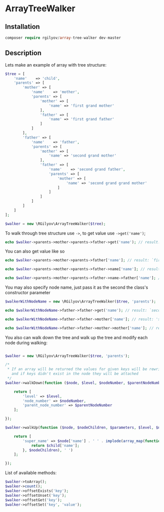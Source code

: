 # ArrayTreeWalker

## Installation ##

```php
composer require rgilyov/array-tree-walker dev-master
```

## Description ##

Lets make an example of array with tree structure:

```php
$tree = [
    'name'    => 'child',
    'parents' => [
        'mother' => [
            'name'    => 'mother',
            'parents' => [
                'mother' => [
                    'name' => 'first grand mother'
                ],
                'father' => [
                    'name' => 'first grand father'
                ]
            ]
        ],
        'father' => [
            'name'    => 'father',
            'parents' => [
                'mother' => [
                    'name' => 'second grand mother'
                ],
                'father' => [
                    'name'    => 'second grand father',
                    'parents' => [
                        'mother' => [
                            'name' => 'second grand grand mother'
                        ]
                    ]
                ]
            ]
        ]
    ]
];

$walker = new \RGilyov\ArrayTreeWalker($tree);
```

To walk through tree structure use `->`, to get value use `->get('name')`;

```php
echo $walker->parents->mother->parents->father->get('name'); // result: `first grand father`
```

You can also get value like so

```php
echo $walker->parents->mother->parents->father['name']; // result: `first grand father`

echo $walker->parents->mother->parents->father->name['name']; // result: `first grand father`

echo $walker->parents->mother->parents->father->name->father['name']; // result: null
```


You may also specify node name, just pass it as the second the class's constructor parameter

```php
$walkerWithNodeName = new \RGilyov\ArrayTreeWalker($tree, 'parents');

echo $walkerWithNodeName->father->father->get('name'); // result: `second grand father`

echo $walkerWithNodeName->father->father->mother['name']; // result: 'second grand grand mother'

echo $walkerWithNodeName->father->father->mother->mother['name']; // result: null
```

You also can walk down the tree and walk up the tree and modify each node during walking:

```php

$walker = new \RGilyov\ArrayTreeWalker($tree, 'parents');

/*
 * If an array will be returned the values for given keys will be rewritten
   and if keys didn't exist in the node they will be attached
 */
$walker->walkDown(function ($node, $level, $nodeNumber, $parentNodeNumber) {

    return [
        'level' => $level,
        'node_number' => $nodeNumber,
        'parent_node_number' => $parentNodeNumber
    ];

});

$walker->walkUp(function ($node, $nodeChildren, $parameters, $level, $nodeNumber) {

    return [
        'super_name' => $node['name'] . ' ' . implode(array_map(function ($child) {
            return $child['name'];
        }, $nodeChildren), ' ')
    ];

});

```

List of available methods:

```php
$walker->toArray();
$walker->count();
$walker->offsetExists('key');
$walker->offsetUnset('key');
$walker->offsetGet('key');
$walker->offsetSet('key', 'value');
```
